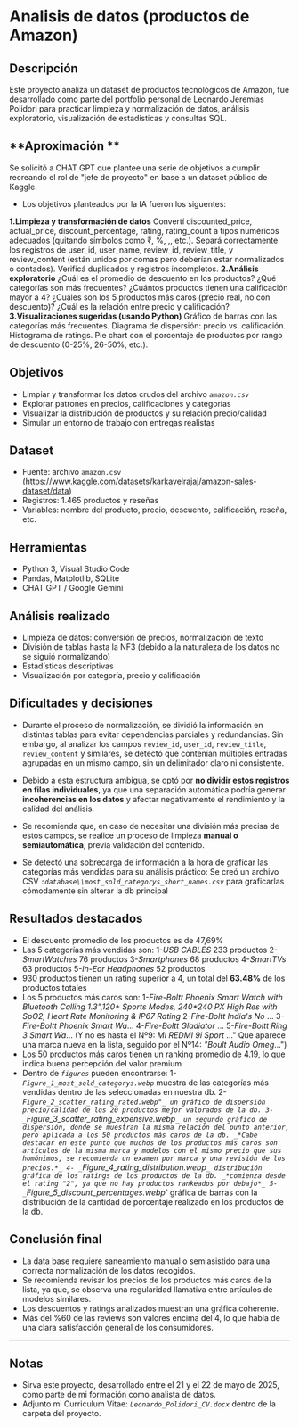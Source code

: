  # **Analisis de datos (productos de Amazon)**

 ## **Descripción**

Este proyecto analiza un dataset de productos tecnológicos de Amazon, fue desarrollado como parte del portfolio personal de Leonardo Jeremías Polidori para practicar limpieza y normalización de datos, análisis exploratorio, visualización de estadísticas y consultas SQL.

 ## **Aproximación **

Se solicitó a CHAT GPT que plantee una serie de objetivos a cumplir recreando el rol de "jefe de proyecto" en base a un dataset público de Kaggle.
 
- Los objetivos planteados por la IA fueron los siguentes:

**1.Limpieza y transformación de datos**
	Convertí discounted_price, actual_price, discount_percentage, rating, rating_count a tipos numéricos adecuados (quitando símbolos como ₹, %, ,, etc.).
	Separá correctamente los registros de user_id, user_name, review_id, review_title, y review_content (están unidos por comas pero deberían estar normalizados o contados).
	Verificá duplicados y registros incompletos.
**2.Análisis exploratorio**
	¿Cuál es el promedio de descuento en los productos?
	¿Qué categorías son más frecuentes?
	¿Cuántos productos tienen una calificación mayor a 4?
	¿Cuáles son los 5 productos más caros (precio real, no con descuento)?
	¿Cuál es la relación entre precio y calificación?
**3.Visualizaciones sugeridas (usando Python)**
	Gráfico de barras con las categorías más frecuentes.
	Diagrama de dispersión: precio vs. calificación.
	Histograma de ratings.
	Pie chart con el porcentaje de productos por rango de descuento (0-25%, 26-50%, etc.).

 ## **Objetivos**

- Limpiar y transformar los datos crudos del archivo _`amazon.csv`_
- Explorar patrones en precios, calificaciones y categorías
- Visualizar la distribución de productos y su relación precio/calidad
- Simular un entorno de trabajo con entregas realistas

 ## **Dataset**

- Fuente: archivo `amazon.csv` (https://www.kaggle.com/datasets/karkavelrajaj/amazon-sales-dataset/data)
- Registros: 1.465 productos y reseñas
- Variables: nombre del producto, precio, descuento, calificación, reseña, etc.

 ## **Herramientas**

- Python 3, Visual Studio Code
- Pandas, Matplotlib, SQLite
- CHAT GPT / Google Gemini

 ## **Análisis realizado**

- Limpieza de datos: conversión de precios, normalización de texto
- División de tablas hasta la NF3 (debido a la naturaleza de los datos no se siguió normalizando)
- Estadísticas descriptivas
- Visualización por categoría, precio y calificación

 ## **Dificultades y decisiones**
- Durante el proceso de normalización, se dividió la información en distintas tablas para evitar dependencias parciales y redundancias. Sin embargo, al analizar los campos `review_id`, `user_id`, `review_title`, `review_content` y similares, se detectó que contenían múltiples entradas agrupadas en un mismo campo, sin un delimitador claro ni consistente.
- Debido a esta estructura ambigua, se optó por **no dividir estos registros en filas individuales**, ya que una separación automática podría generar **incoherencias en los datos** y afectar negativamente el rendimiento y la calidad del análisis. 
- Se recomienda que, en caso de necesitar una división más precisa de estos campos, se realice un proceso de limpieza **manual o semiautomática**, previa validación del contenido.

- Se detectó una sobrecarga de información a la hora de graficar las categorías más vendidas para su análisis práctico:
	Se creó un archivo CSV _`:database\\most_sold_categorys_short_names.csv`_ para graficarlas cómodamente sin alterar la db principal

 ## **Resultados destacados**

- El descuento promedio de los productos es de 47,69%
- Las 5 categorías más vendidas son:
	1-_USB CABLES_ 233 productos
	2-_SmartWatches_ 76 productos
	3-_Smartphones_ 68 productos
	4-_SmartTVs_ 63 productos
	5-_In-Ear Headphones_ 52 productos
- 930 productos tienen un rating superior a 4, un total del **63.48%** de los productos totales
- Los 5 productos más caros son:
	1-_Fire-Boltt Phoenix Smart Watch with Bluetooth Calling 1.3",120+ Sports Modes, 240*240 PX High Res with SpO2, Heart Rate Monitoring & IP67 Rating_
	2-_Fire-Boltt India's No_ ...
	3-_Fire-Boltt Phoenix Smart Wa_...
	4-_Fire-Boltt Gladiator_ ...
	5-_Fire-Boltt Ring 3 Smart Wa_...
	(Y no es hasta el Nº9: 	_MI REDMI 9i Sport_ ..." 
	Que aparece una marca nueva en la lista, 
	seguido por el Nº14: _"Boult Audio Omeg_...")
- Los 50 productos más caros tienen un ranking promedio de 4.19, lo que indica buena percepción del valor premium
- Dentro de _`figures`_ pueden encontrarse:
	1- _`Figure_1_most_sold_categorys.webp`_ muestra de las categorías más vendidas dentro de las seleccionadas en nuestra db.
	2- _`Figure_2_scatter_rating_rated.webp"_ un gráfico de dispersión precio/calidad de los 20 productos mejor valorados de la db.
	3- _`Figure_3_scatter_rating_expensive.webp`_ un segundo gráfico de dispersión, donde se muestran la misma relación del punto anterior, pero aplicada a los 50 productos más caros de la db.
		_*Cabe destacar en este punto que muchos de los productos más caros son artículos de la misma marca y modelos con el mismo precio que sus homónimos, se recomienda un examen por marca y una revisión de los precios.*_
	4- _`Figure_4_rating_distribution.webp`_ distribución gráfica de los ratings de los productos de la db.
		_*comienza desde el rating "2", ya que no hay productos rankeados por debajo*_
	5- _`Figure_5_discount_percentages.webp`_ gráfica de barras con la distribución de la cantidad de porcentaje realizado en los productos de la db.

## Conclusión final

- La data base requiere saneamiento manual o semiasistido para una correcta normalización de los datos recogidos.
- Se recomienda revisar los precios de los productos más caros de la lista, ya que, se observa una regularidad llamativa entre artículos de modelos similares.
- Los descuentos y ratings analizados muestran una gráfica coherente.
- Más del %60 de las reviews son valores encima del 4, lo que habla de una clara satisfacción general de los consumidores.

--- 

## Notas

- Sirva este proyecto, desarrollado entre el 21 y el 22 de mayo de 2025, como parte de mi formación como analista de datos.
- Adjunto mi Curriculum Vitae: _`Leonardo_Polidori_CV.docx`_ dentro de la carpeta del proyecto.

